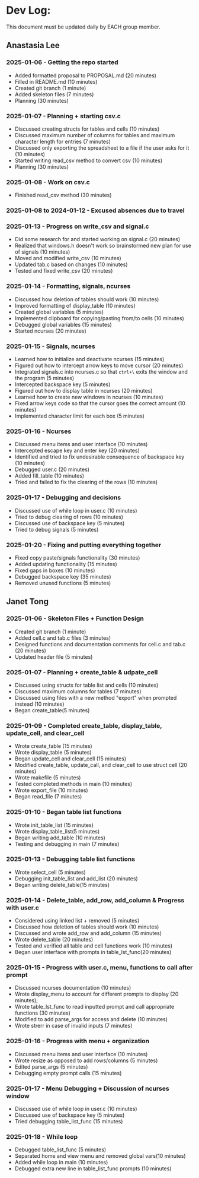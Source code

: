 # Dev Log:

This document must be updated daily by EACH group member.

## Anastasia Lee

### 2025-01-06 - Getting the repo started
- Added formatted proposal to PROPOSAL.md (20 minutes)
- Filled in README.md (10 minutes)
- Created git branch (1 minute)
- Added skeleton files (7 minutes)
- Planning (30 minutes)

### 2025-01-07 - Planning + starting csv.c
- Discussed creating structs for tables and cells (10 minutes)
- Discussed maximum number of columns for tables and maximum character length for entries (7 minutes)
- Discussed only exporting the spreadsheet to a file if the user asks for it (10 minutes)
- Started writing read_csv method to convert csv (10 minutes)
- Planning (30 minutes)

### 2025-01-08 - Work on csv.c
- Finished read_csv method (30 minutes)

### 2025-01-08 to 2024-01-12 - Excused absences due to travel

### 2025-01-13 - Progress on write_csv and signal.c
- Did some research for and started working on signal.c (20 minutes)
- Realized that windows.h doesn't work so brainstormed new plan for use of signals (10 minutes)
- Moved and modified write_csv (10 minutes)
- Updated tab.c based on changes (10 minutes)
- Tested and fixed write_csv (20 minutes)

### 2025-01-14 - Formatting, signals, ncurses
- Discussed how deletion of tables should work (10 minutes)
- Improved formatting of display_table (10 minutes)
- Created global variables (5 minutes)
- Implemented clipboard for copying/pasting from/to cells (10 minutes)
- Debugged global variables (15 minutes)
- Started ncurses (20 minutes)

### 2025-01-15 - Signals, ncurses
- Learned how to initialize and deactivate ncurses (15 minutes)
- Figured out how to intercept arrow keys to move cursor (20 minutes)
- Integrated signals.c into ncurses.c so that `ctrl+\` exits the window and the program (5 minutes)
- Intercepted backspace key (5 minutes)
- Figured out how to display table in ncurses (20 minutes)
- Learned how to create new windows in ncurses (10 minutes)
- Fixed arrow keys code so that the cursor goes the correct amount (10 minutes)
- Implemented character limit for each box (5 minutes)

### 2025-01-16 - Ncurses
- Discussed menu items and user interface (10 minutes)
- Intercepted escape key and enter key (20 minutes)
- Identified and tried to fix undesirable consequence of backspace key (10 minutes)
- Debugged user.c (20 minutes)
- Added fill_table (10 minutes)
- Tried and failed to fix the clearing of the rows (10 minutes)

### 2025-01-17 - Debugging and decisions
- Discussed use of while loop in user.c (10 minutes)
- Tried to debug clearing of rows (10 minutes)
- Discussed use of backspace key (5 minutes)
- Tried to debug signals (5 minutes)

### 2025-01-20 - Fixing and putting everything together
- Fixed copy paste/signals functionality (30 minutes)
- Added updating functionality (15 minutes)
- Fixed gaps in boxes (10 minutes)
- Debugged backspace key (35 minutes)
- Removed unused functions (5 minutes)

## Janet Tong

### 2025-01-06 - Skeleton Files + Function Design
- Created git branch (1 minute) 
- Added cell.c and tab.c files (3 minutes)
- Designed functions and documentation comments for cell.c and tab.c (20 minutes)
- Updated header file (5 minutes)

### 2025-01-07 - Planning + create_table & udpate_cell
- Discussed using structs for table list and cells (10 minutes)
- Discussed maximum columns for tables (7 minutes) 
- Discussed using files with a new method "export" when prompted instead (10 minutes) 
- Began create_table(5 minutes)

### 2025-01-09 - Completed create_table, display_table, update_cell, and clear_cell
- Wrote create_table (15 minutes)
- Wrote display_table (5 minutes)
- Began update_cell and clear_cell (15 minutes)
- Modified create_table, update_call, and clear_cell to use struct cell (20 minutes)
- Wrote makefile (5 minutes)
- Tested completed methods in main (10 minutes) 
- Wrote export_file (10 minutes) 
- Began read_file (7 minutes)

### 2025-01-10 - Began table list functions 
- Wrote init_table_list (15 minutes)
- Wrote display_table_list(5 minutes) 
- Began writing add_table (10 minutes)
- Testing and debugging in main (7 minutes) 

### 2025-01-13 - Debugging table list functions 
- Wrote select_cell (5 minutes)
- Debugging init_table_list and add_list (20 minutes) 
- Began writing delete_table(15 minutes) 

### 2025-01-14 - Delete_table, add_row, add_column & Progress with user.c
- Considered using linked list + removed (5 minutes)
- Discussed how deletion of tables should work (10 minutes)
- Discussed and wrote add_row and add_column (15 minutes)
- Wrote delete_table (20 minutes)
- Tested and verified all table and cell functions work (10 minutes) 
- Began user interface with prompts in table_lst_func(20 minutes)

### 2025-01-15 - Progress with user.c, menu, functions to call after prompt
- Discussed ncurses documentation (10 minutes) 
- Wrote display_menu to account for different prompts to display (20 minutes);
- Wrote table_lst_func to read inputted prompt and call appropriate functions (30 minutes) 
- Modified to add parse_args for access and delete (10 minutes)
- Wrote strerr in case of invalid inputs (7 minutes)

### 2025-01-16 - Progress with menu + organization 
- Discussed menu items and user interface (10 minutes)
- Wrote resize as opposed to add rows/columns (5 minutes)
- Edited parse_args (5 minutes)
- Debugging empty prompt calls (15 minutes) 

### 2025-01-17 - Menu Debugging + Discussion of ncurses window 
- Discussed use of while loop in user.c (10 minutes)
- Discussed use of backspace key (5 minutes)
- Tried debugging table_list_func (15 minutes) 

### 2025-01-18 - While loop
- Debugged table_list_func (5 minutes) 
- Separated home and view menu and removed global vars(10 minutes)
- Added while loop in main (10 minutes) 
- Debugged extra new line in table_list_func prompts (10 minutes) 